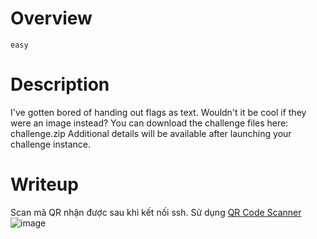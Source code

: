# Overview #
`easy` 

# Description #
I've gotten bored of handing out flags as text. Wouldn't it be cool if they were an image instead?
You can download the challenge files here:
challenge.zip
Additional details will be available after launching your challenge instance.

# Writeup #
Scan mã QR nhận được sau khi kết nối ssh. Sử dụng [QR Code Scanner](https://scanqr.org/#scan)
![image](https://github.com/zangcinh/PicoCTF_Writeup/assets/173159694/b4bde581-f65d-4560-b513-1aae9ffee336)
